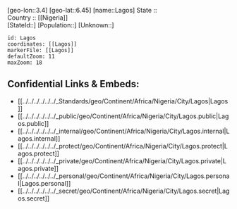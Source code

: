 ﻿---
location: [6.45,3.4] 
mapzoom: [7,12] 
mapmarker: city 
type: City
tags:
- geo/City


SpocWebEntityId: 31784
isDeleted: false
confidential: public

---
[geo-lon::3.4] 
[geo-lat::6.45] 
[name::Lagos] 
State ::  
Country :: [[Nigeria]]  
[StateId::] 
[Population::] 
[Unknown::] 


```leaflet
id: Lagos
coordinates: [[Lagos]] 
markerFile: [[Lagos]] 
defaultZoom: 11 
maxZoom: 18
```


## Confidential Links & Embeds: 
- [[../../../../../../_Standards/geo/Continent/Africa/Nigeria/City/Lagos|Lagos]] 
- [[../../../../../../_public/geo/Continent/Africa/Nigeria/City/Lagos.public|Lagos.public]] 
- [[../../../../../../_internal/geo/Continent/Africa/Nigeria/City/Lagos.internal|Lagos.internal]] 
- [[../../../../../../_protect/geo/Continent/Africa/Nigeria/City/Lagos.protect|Lagos.protect]] 
- [[../../../../../../_private/geo/Continent/Africa/Nigeria/City/Lagos.private|Lagos.private]] 
- [[../../../../../../_personal/geo/Continent/Africa/Nigeria/City/Lagos.personal|Lagos.personal]] 
- [[../../../../../../_secret/geo/Continent/Africa/Nigeria/City/Lagos.secret|Lagos.secret]] 
